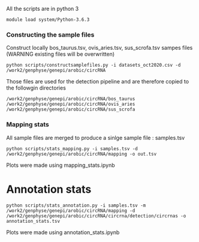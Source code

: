 
All the scripts are in python 3
```
module load system/Python-3.6.3
```


### Constructing the sample files

Construct locally bos_taurus.tsv, ovis_aries.tsv, sus_scrofa.tsv sampes files
(WARNING existing files will be overwritten)
```
python scripts/constructsamplefiles.py -i datasets_oct2020.csv -d /work2/genphyse/genepi/arobic/circRNA
```
Those files are used for the detection pipeline and are therefore copied to the followgin directories
```
/work2/genphyse/genepi/arobic/circRNA/bos_taurus
/work2/genphyse/genepi/arobic/circRNA/ovis_aries
/work2/genphyse/genepi/arobic/circRNA/sus_scrofa
```

### Mapping stats

All sample files are merged to produce a sinlge sample file : samples.tsv

```
python scripts/stats_mapping.py -i samples.tsv -d /work2/genphyse/genepi/arobic/circRNA/mapping -o out.tsv
```
Plots were made using  mapping_stats.ipynb
   
# Annotation stats

```
python scripts/stats_annotation.py -i samples.tsv -m /work2/genphyse/genepi/arobic/circRNA/mapping -d /work2/genphyse/genepi/arobic/circRNA/circrna/detection/circrnas -o annotation_stats.tsv
```
Plots were made using annotation_stats.ipynb

     

